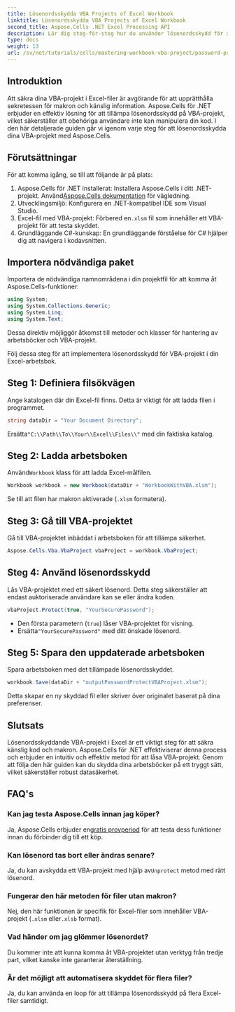```yaml
---
title: Lösenordsskydda VBA Projects of Excel Workbook
linktitle: Lösenordsskydda VBA Projects of Excel Workbook
second_title: Aspose.Cells .NET Excel Processing API
description: Lär dig steg-för-steg hur du använder lösenordsskydd för att skydda dina makron och känslig kod från obehörig åtkomst.
type: docs
weight: 13
url: /sv/net/tutorials/cells/mastering-workbook-vba-project/password-protect-vba-projects/
---
```

## Introduktion

Att säkra dina VBA-projekt i Excel-filer är avgörande för att upprätthålla sekretessen för makron och känslig information. Aspose.Cells för .NET erbjuder en effektiv lösning för att tillämpa lösenordsskydd på VBA-projekt, vilket säkerställer att obehöriga användare inte kan manipulera din kod. I den här detaljerade guiden går vi igenom varje steg för att lösenordsskydda dina VBA-projekt med Aspose.Cells.

## Förutsättningar

För att komma igång, se till att följande är på plats:

1. Aspose.Cells för .NET installerat: Installera Aspose.Cells i ditt .NET-projekt. Använd[Aspose.Cells dokumentation](https://reference.aspose.com/cells/net/) för vägledning.
2. Utvecklingsmiljö: Konfigurera en .NET-kompatibel IDE som Visual Studio.
3.  Excel-fil med VBA-projekt: Förbered en`.xlsm` fil som innehåller ett VBA-projekt för att testa skyddet.
4. Grundläggande C#-kunskap: En grundläggande förståelse för C# hjälper dig att navigera i kodavsnitten.

## Importera nödvändiga paket

Importera de nödvändiga namnområdena i din projektfil för att komma åt Aspose.Cells-funktioner:

```csharp
using System;
using System.Collections.Generic;
using System.Linq;
using System.Text;
```

Dessa direktiv möjliggör åtkomst till metoder och klasser för hantering av arbetsböcker och VBA-projekt.

Följ dessa steg för att implementera lösenordsskydd för VBA-projekt i din Excel-arbetsbok.

## Steg 1: Definiera filsökvägen

Ange katalogen där din Excel-fil finns. Detta är viktigt för att ladda filen i programmet.

```csharp
string dataDir = "Your Document Directory";
```

 Ersätta`"C:\\Path\\To\\Your\\Excel\\Files\\"` med din faktiska katalog.

## Steg 2: Ladda arbetsboken

 Använd`Workbook` klass för att ladda Excel-målfilen.

```csharp
Workbook workbook = new Workbook(dataDir + "WorkbookWithVBA.xlsm");
```

Se till att filen har makron aktiverade (`.xlsm` formatera).

## Steg 3: Gå till VBA-projektet

Gå till VBA-projektet inbäddat i arbetsboken för att tillämpa säkerhet.

```csharp
Aspose.Cells.Vba.VbaProject vbaProject = workbook.VbaProject;
```

## Steg 4: Använd lösenordsskydd

Lås VBA-projektet med ett säkert lösenord. Detta steg säkerställer att endast auktoriserade användare kan se eller ändra koden.

```csharp
vbaProject.Protect(true, "YourSecurePassword");
```

- Den första parametern (`true`) låser VBA-projektet för visning.
-  Ersätta`"YourSecurePassword"` med ditt önskade lösenord.

## Steg 5: Spara den uppdaterade arbetsboken

Spara arbetsboken med det tillämpade lösenordsskyddet.

```csharp
workbook.Save(dataDir + "outputPasswordProtectVBAProject.xlsm");
```

Detta skapar en ny skyddad fil eller skriver över originalet baserat på dina preferenser.

## Slutsats

Lösenordsskyddande VBA-projekt i Excel är ett viktigt steg för att säkra känslig kod och makron. Aspose.Cells för .NET effektiviserar denna process och erbjuder en intuitiv och effektiv metod för att låsa VBA-projekt. Genom att följa den här guiden kan du skydda dina arbetsböcker på ett tryggt sätt, vilket säkerställer robust datasäkerhet.

## FAQ's

### Kan jag testa Aspose.Cells innan jag köper?
 Ja, Aspose.Cells erbjuder en[gratis provperiod](https://releases.aspose.com/) för att testa dess funktioner innan du förbinder dig till ett köp.

### Kan lösenord tas bort eller ändras senare?
 Ja, du kan avskydda ett VBA-projekt med hjälp av`Unprotect` metod med rätt lösenord.

### Fungerar den här metoden för filer utan makron?
Nej, den här funktionen är specifik för Excel-filer som innehåller VBA-projekt (`.xlsm` eller`.xlsb` format).

### Vad händer om jag glömmer lösenordet?
Du kommer inte att kunna komma åt VBA-projektet utan verktyg från tredje part, vilket kanske inte garanterar återställning.

### Är det möjligt att automatisera skyddet för flera filer?
Ja, du kan använda en loop för att tillämpa lösenordsskydd på flera Excel-filer samtidigt.
